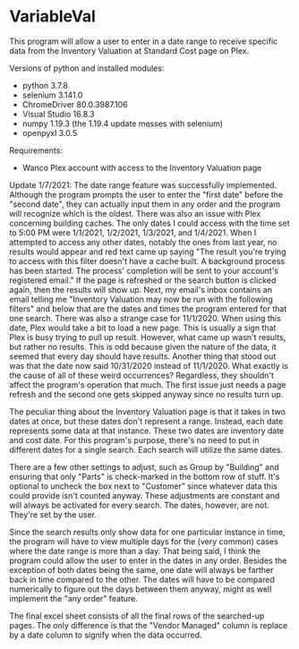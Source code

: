 # VariableVal
This program will allow a user to enter in a date range to receive specific data from the Inventory Valuation at Standard Cost page on Plex.

Versions of python and installed modules:
- python 3.7.8
- selenium 3.141.0
- ChromeDriver 80.0.3987.106
- Visual Studio 16.8.3
- numpy 1.19.3 (the 1.19.4 update messes with selenium)
- openpyxl 3.0.5

Requirements:
- Wanco Plex account with access to the Inventory Valuation page

Update 1/7/2021: The date range feature was successfully implemented. Although the program prompts the user to enter the "first
date" before the "second date", they can actually input them in any order and the program will recognize which is the oldest.
There was also an issue with Plex concerning building caches. The only dates I could access with the time set to 5:00 PM were 
1/1/2021, 1/2/2021, 1/3/2021, and 1/4/2021. When I attempted to access any other dates, notably the ones from last year, no
results would appear and red text came up saying "The result you're trying to access with this filter doesn't have a cache built.
A background process has been started. The process' completion will be sent to your account's registered email." If the page is
refreshed or the search button is clicked again, then the results will show up. Next, my email's inbox contains an email telling
me "Inventory Valuation may now be run with the following filters" and below that are the dates and times the program entered
for that one search. There was also a strange case for 11/1/2020. When using this date, Plex would take a bit to load a new page.
This is usually a sign that Plex is busy trying to pull up result. However, what came up wasn't results, but rather no results.
This is odd because given the nature of the data, it seemed that every day should have results. Another thing that stood out was
that the date now said 10/31/2020 instead of 11/1/2020. What exactly is the cause of all of these weird occurrences? Regardless,
they shouldn't affect the program's operation that much. The first issue just needs a page refresh and the second one gets
skipped anyway since no results turn up.

The peculiar thing about the Inventory Valuation page is that it takes in two dates at once, but these dates don't represent a range.
Instead, each date represents some data at that instance. These two dates are inventory date and cost date. For this program's purpose,
there's no need to put in different dates for a single search. Each search will utilize the same dates.

There are a few other settings to adjust, such as Group by "Building" and ensuring that only "Parts" is check-marked in the bottom row
of stuff. It's optional to uncheck the box next to "Customer" since whatever data this could provide isn't counted anyway.
These adjustments are constant and will always be activated for every search. The dates, however, are not. They're set by the
user.

Since the search results only show data for one particular instance in time, the program will have to view multiple days for 
the (very common) cases where the date range is more than a day. That being said, I think the program could allow the user to
enter in the dates in any order. Besides the exception of both dates being the same, one date will always be farther back in
time compared to the other. The dates will have to be compared numerically to figure out the days between them anyway, might
as well implement the "any order" feature. 

The final excel sheet consists of all the final rows of the searched-up pages. The only difference is that the "Vendor Managed"
column is replace by a date column to signify when the data occurred. 
